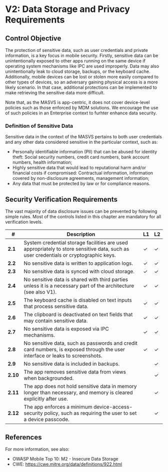 # V2: Data Storage and Privacy Requirements

## Control Objective

The protection of sensitive data, such as user credentials and private information, is a key focus in mobile security. Firstly, sensitive data can be unintentionally exposed to other apps running on the same device if operating system mechanisms like IPC are used improperly. Data may also unintentionally leak to cloud storage, backups, or the keyboard cache. Additionally, mobile devices can be lost or stolen more easily compared to other types of devices, so an adversary gaining physical access is a more likely scenario. In that case, additional protections can be implemented to make retrieving the sensitive data more difficult.

Note that, as the MASVS is app-centric, it does not cover device-level policies such as those enforced by MDM solutions. We encourage the use of such policies in an Enterprise context to furhter enhance data security.

### Definition of Sensitive Data

Sensitive data in the context of the MASVS pertains to both user credentials and any other data considered sensitive in the particular context, such as:

- Personally identifiable information (PII) that can be abused for identity theft:  Social security numbers, credit card numbers, bank account numbers, health information;
- Highly sensitive data that would lead to reputational harm and/or financial costs if compromised: Contractual information, information covered by non-disclosure agreements, management information;
- Any data that must be protected by law or for compliance reasons.

## Security Verification Requirements

The vast majority of data disclosure issues can be prevented by following simple rules. Most of the controls listed in this chapter are mandatory for all verification levels.

| # | Description | L1 | L2 |
| --- | --- | --- | --- |
| **2.1** | System credential storage facilities are used appropriately to store sensitive data, such as user credentials or cryptographic keys. | ✓ | ✓ |
| **2.2** | No sensitive data is written to application logs. | ✓ | ✓ |
| **2.3** | No sensitive data is synced with cloud storage. | ✓ | ✓ |
| **2.4** | No sensitive data is shared with third parties unless it is a necessary part of the architecture (see also V1). | ✓ | ✓ |
| **2.5** | The keyboard cache is disabled on text inputs that process sensitive data. | ✓ | ✓ |
| **2.6** | The clipboard is deactivated on text fields that may contain sensitive data. | ✓ | ✓ |
| **2.7** | No sensitive data is exposed via IPC mechanisms. | ✓ | ✓ |
| **2.8** | No sensitive data, such as passwords and credit card numbers, is exposed through the user interface or leaks to screenshots. | ✓ | ✓ |
| **2.9** | No sensitive data is included in backups. |   | ✓ |
| **2.10** | The app removes sensitive data from views when backgrounded. |  | ✓ |
| **2.11** | The app does not hold sensitive data in memory longer than necessary, and memory is cleared explicitly after use. |  | ✓ |
| **2.12** | The app enforces a minimum device-access-security policy, such as requiring the user to set a device passcode. |  | ✓ |

## References

For more information, see also:

- OWASP Mobile Top 10: M2  - Insecure Data Storage
- CWE: https://cwe.mitre.org/data/definitions/922.html
